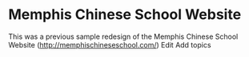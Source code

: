# Memphis Chinese School Website
This was a previous sample redesign of the Memphis Chinese School Website (http://memphischineseschool.com/) Edit
Add topics

